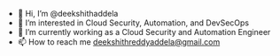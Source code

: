 - 👋 Hi, I’m @deekshithaddela
- 👀 I’m interested in Cloud Security, Automation, and DevSecOps
- 🌱 I’m currently working as a Cloud Security and Automation Engineer
- 📫 How to reach me deekshithreddyaddela@gmail.com

<!---
deekshithaddela/deekshithaddela is a ✨ special ✨ repository because its `README.md` (this file) appears on your GitHub profile.
You can click the Preview link to take a look at your changes.
--->
